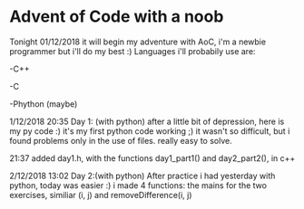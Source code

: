 # Advent of Code with a noob

Tonight 01/12/2018 it will begin my adventure with AoC, i'm a newbie programmer but i'll do my best :)
Languages i'll probabily use are:

-C++

-C

-Phython (maybe)

1/12/2018
20:35
Day 1: (with python)
after a little bit of depression, here is my py code :) it's my first python code working ;)
it wasn't so difficult, but i found problems only in the use of files. really easy to solve.

21:37
added day1.h, with the functions day1_part1() and day2_part2(), in c++

2/12/2018
13:02
Day 2:(with python)
After practice i had yesterday with python, today was easier :)
i made 4 functions: the mains for the two exercises, similiar (i, j) and removeDifference(i, j)
